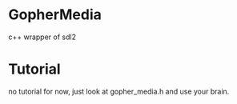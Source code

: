 # GopherMedia
c++ wrapper of sdl2

# Tutorial
no tutorial for now, just look at gopher_media.h and use your brain.
